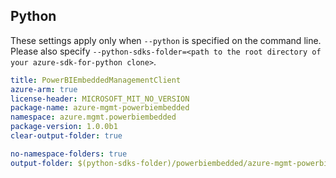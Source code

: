 ## Python

These settings apply only when `--python` is specified on the command line.
Please also specify `--python-sdks-folder=<path to the root directory of your azure-sdk-for-python clone>`.

``` yaml $(python)
title: PowerBIEmbeddedManagementClient
azure-arm: true
license-header: MICROSOFT_MIT_NO_VERSION
package-name: azure-mgmt-powerbiembedded
namespace: azure.mgmt.powerbiembedded
package-version: 1.0.0b1
clear-output-folder: true
```

``` yaml $(python)
no-namespace-folders: true
output-folder: $(python-sdks-folder)/powerbiembedded/azure-mgmt-powerbiembedded/azure/mgmt/powerbiembedded
```
